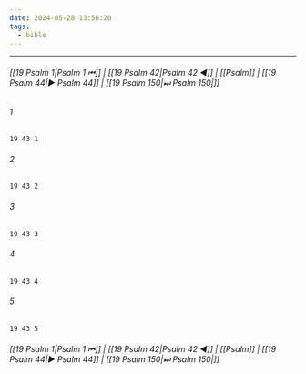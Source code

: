```yaml
---
date: 2024-05-28 13:56:20
tags:
  - bible
---
```

___

###### [[19 Psalm 1|Psalm 1 ⏮]] | [[19 Psalm 42|Psalm 42 ◀]] | [[Psalm]] | [[19 Psalm 44|▶ Psalm 44]] | [[19 Psalm 150|⏭ Psalm 150|]]

###### 1
``` verse
19 43 1 
```
###### 2
``` verse
19 43 2 
```
###### 3
``` verse
19 43 3 
```
###### 4
``` verse
19 43 4 
```
###### 5
``` verse
19 43 5 
```

###### [[19 Psalm 1|Psalm 1 ⏮]] | [[19 Psalm 42|Psalm 42 ◀]] | [[Psalm]] | [[19 Psalm 44|▶ Psalm 44]] | [[19 Psalm 150|⏭ Psalm 150|]]

